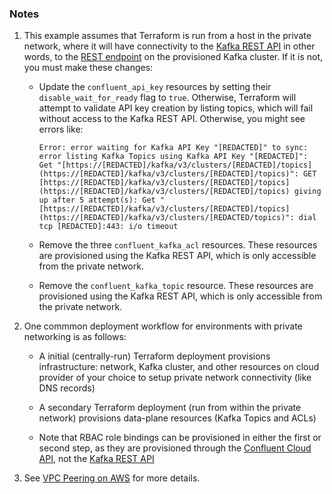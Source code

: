 ### Notes

1. This example assumes that Terraform is run from a host in the private network, where it will have connectivity to the [Kafka REST API](https://docs.confluent.io/cloud/current/api.html#tag/Topic-(v3)) in other words, to the [REST endpoint](https://docs.confluent.io/cloud/current/clusters/broker-config.html#access-cluster-settings-in-the-ccloud-console) on the provisioned Kafka cluster. If it is not, you must make these changes:

    * Update the `confluent_api_key` resources by setting their `disable_wait_for_ready` flag to `true`. Otherwise, Terraform will attempt to validate API key creation by listing topics, which will fail without access to the Kafka REST API. Otherwise, you might see errors like:

        ```
        Error: error waiting for Kafka API Key "[REDACTED]" to sync: error listing Kafka Topics using Kafka API Key "[REDACTED]": Get "[https://[REDACTED]/kafka/v3/clusters/[REDACTED]/topics](https://[REDACTED]/kafka/v3/clusters/[REDACTED]/topics)": GET [https://[REDACTED]/kafka/v3/clusters/[REDACTED]/topics](https://[REDACTED]/kafka/v3/clusters/[REDACTED]/topics) giving up after 5 attempt(s): Get "[https://[REDACTED]/kafka/v3/clusters/[REDACTED]/topics](https://[REDACTED]/kafka/v3/clusters/[REDACTED/topics)": dial tcp [REDACTED]:443: i/o timeout
        ```

    * Remove the three `confluent_kafka_acl` resources. These resources are provisioned using the Kafka REST API, which is only accessible from the private network.

    * Remove the `confluent_kafka_topic` resource. These resources are provisioned using the Kafka REST API, which is only accessible from the private network.

2. One commmon deployment workflow for environments with private networking is as follows:

    * A initial (centrally-run) Terraform deployment provisions infrastructure: network, Kafka cluster, and other resources on cloud provider of your choice to setup private network connectivity (like DNS records)

    * A secondary Terraform deployment (run from within the private network) provisions data-plane resources (Kafka Topics and ACLs)

    * Note that RBAC role bindings can be provisioned in either the first or second step, as they are provisioned through the [Confluent Cloud API](https://docs.confluent.io/cloud/current/api.html), not the [Kafka REST API](https://docs.confluent.io/cloud/current/api.html#tag/Topic-(v3))

3. See [VPC Peering on AWS](https://docs.confluent.io/cloud/current/networking/peering/aws-peering.html) for more details.
